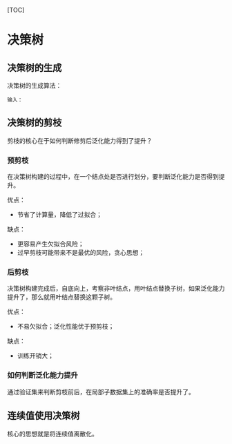 [TOC]

# 决策树

## 决策树的生成

决策树的生成算法：

```text
输入：
```

## 决策树的剪枝

剪枝的核心在于如何判断修剪后泛化能力得到了提升？

### 预剪枝

在决策树构建的过程中，在一个结点处是否进行划分，要判断泛化能力是否得到提升。

优点：

- 节省了计算量，降低了过拟合；

缺点：

- 更容易产生欠拟合风险；
- 过早剪枝可能带来不是最优的风险，贪心思想；

### 后剪枝

决策树构建完成后，自底向上，考察非叶结点，用叶结点替换子树，如果泛化能力提升了，那么就用叶结点替换这颗子树。

优点：

- 不易欠拟合；泛化性能优于预剪枝；

缺点：

- 训练开销大；

### 如何判断泛化能力提升

通过验证集来判断剪枝前后，在局部子数据集上的准确率是否提升了。

## 连续值使用决策树

核心的思想就是将连续值离散化。
